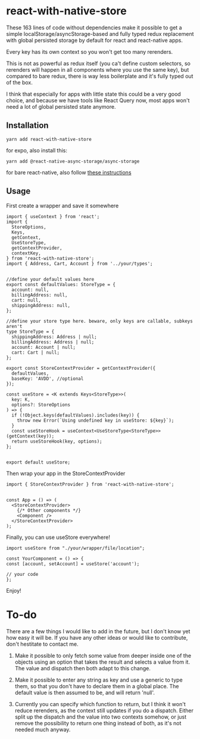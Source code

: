 # react-with-native-store

These 163 lines of code without dependencies make it possible to get a simple localStorage/asyncStorage-based and fully typed redux replacement with global persisted storage by default for react and react-native apps.

Every key has its own context so you won't get too many rerenders.

This is not as powerful as redux itself (you ca't define custom selectors, so rerenders will happen in all components where you use the same key), but compared to bare redux, there is way less boilerplate and it's fully typed out of the box.

I think that especially for apps with little state this could be a very good choice, and because we have tools like React Query now, most apps won't need a lot of global persisted state anymore.

## Installation

`yarn add react-with-native-store`

for expo, also install this:

`yarn add @react-native-async-storage/async-storage`

for bare react-native, also follow [these instructions](https://react-native-async-storage.github.io/async-storage/docs/install/)

## Usage

First create a wrapper and save it somewhere

```
import { useContext } from 'react';
import {
  StoreOptions,
  Keys,
  getContext,
  UseStoreType,
  getContextProvider,
  contextKey,
} from 'react-with-native-store';
import { Address, Cart, Account } from '../your/types';


//define your default values here
export const defaultValues: StoreType = {
  account: null,
  billingAddress: null,
  cart: null,
  shippingAddress: null,
};

//define your store type here. beware, only keys are callable, subkeys aren't
type StoreType = {
  shippingAddress: Address | null;
  billingAddress: Address | null;
  account: Account | null;
  cart: Cart | null;
};

export const StoreContextProvider = getContextProvider({
  defaultValues,
  baseKey: 'AVDD', //optional
});

const useStore = <K extends Keys<StoreType>>(
  key: K,
  options?: StoreOptions
) => {
  if (!Object.keys(defaultValues).includes(key)) {
    throw new Error(`Using undefined key in useStore: ${key}`);
  }
  const useStoreHook = useContext<UseStoreType<StoreType>>(getContext(key));
  return useStoreHook(key, options);
};


export default useStore;

```

Then wrap your app in the StoreContextProvider

```
import { StoreContextProvider } from 'react-with-native-store';


const App = () => (
  <StoreContextProvider>
    {/* Other components */}
    <Component />
  </StoreContextProvider>
);

```

Finally, you can use useStore everywhere!

```
import useStore from "./your/wrapper/file/location";

const YourComponent = () => {
const [account, setAccount] = useStore('account');

// your code
};

```

Enjoy!

# To-do

There are a few things I would like to add in the future, but I don't know yet how easy it will be. If you have any other ideas or would like to contribute, don't hestitate to contact me.

1. Make it possible to only fetch some value from deeper inside one of the objects using an option that takes the result and selects a value from it. The value and dispatch then both adapt to this change.

2. Make it possible to enter any string as key and use a generic to type them, so that you don't have to declare them in a global place. The default value is then assumed to be, and will return 'null'.

3. Currently you can specify which function to return, but I think it won't reduce rerenders, as the context still updates if you do a dispatch. Either split up the dispatch and the value into two contexts somehow, or just remove the possibility to return one thing instead of both, as it's not needed much anyway.
